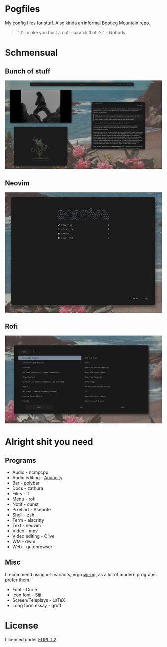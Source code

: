 # Pogfiles
My config files for stuff. Also kinda an informal Bootleg Mountain repo.

> "It'll make you bust a nut--scratch that, 2." - Nobody

# Schmensual
## Bunch of stuff
![Screenshot](mountain_rice_v3.png)

## Neovim
![Neovim](neovim.png)

## Rofi
![Rofi](rofi.png)

# Alright shit you need
## Programs 
* Audio - ncmpcpp
* Audio editing - [Audacity](https://github.com/SartoxOnlyGNU/audacium)
* Bar - polybar
* Docs - zathura
* Files - lf
* Menu - rofi
* Notif - dunst
* Pixel art - Aseprite
* Shell - zsh
* Term - alacritty
* Text - neovim
* Video - mpv
* Video editing - Olive
* WM - dwm
* Web - qutebrowser

## Misc 
I recommend using `otb` variants, ergo [siji-ng](https://github.com/begss/siji-ng), as a lot of modern programs [prefer them](https://bbs.archlinux.org/viewtopic.php?pid=1940532#p1940532).
* Font - Curie
* Icon font - Siji
* Screen/Teleplays - LaTeX 
* Long form essay - groff

# License
Licensed under [EUPL 1.2](LICENSE.md).
